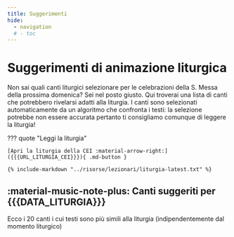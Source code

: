```yaml
---
title: Suggerimenti
hide:
  - navigation
  # - toc
---
```


# Suggerimenti di animazione liturgica

Non sai quali canti liturgici selezionare per le celebrazioni della S. Messa della prossima domenica? Sei nel posto giusto. Qui troverai una lista di canti che potrebbero rivelarsi adatti alla liturgia. I canti sono selezionati automaticamente da un algoritmo che confronta i testi: la selezione potrebbe non essere accurata pertanto ti consigliamo comunque di leggere la liturgia!

??? quote "Leggi la liturgia"

    [Apri la liturgia della CEI :material-arrow-right:]({{{URL_LITURGIA_CEI}}}){ .md-button }
    
    {% include-markdown "../risorse/lezionari/liturgia-latest.txt" %}

## :material-music-note-plus: Canti suggeriti per {{{DATA_LITURGIA}}}

Ecco i 20 canti i cui testi sono più simili alla liturgia (indipendentemente dal momento liturgico)


